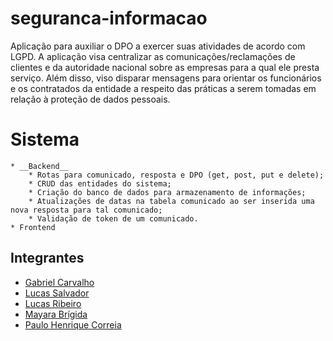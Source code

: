 # seguranca-informacao
Aplicação para auxiliar o DPO a exercer suas atividades de acordo com LGPD. A aplicação visa centralizar as comunicações/reclamações de clientes e da autoridade nacional sobre as empresas para a qual ele presta serviço. Além disso, viso disparar mensagens para orientar os funcionários e os contratados da entidade a respeito das práticas a serem tomadas em relação à proteção de dados pessoais.

# Sistema
    * __Backend__
        * Rotas para comunicado, resposta e DPO (get, post, put e delete);
        * CRUD das entidades do sistema;
        * Criação do banco de dados para armazenamento de informações;
        * Atualizações de datas na tabela comunicado ao ser inserida uma nova resposta para tal comunicado;
        * Validação de token de um comunicado.
    * Frontend

## Integrantes
* [Gabriel Carvalho](https://github.com/Gamebielo)
* [Lucas Salvador](https://github.com/LASalvador)
* [Lucas Ribeiro](https://github.com/lrsonnewend)
* [Mayara Brígida](https://github.com/mayaramedeiros)
* [Paulo Henrique Correia](https://github.com/PauloHenrique7010)
